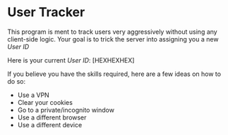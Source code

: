 # User Tracker

This program is ment to track users very aggressively without using any client-side logic. Your goal is to trick the server into assigning you a new _User ID_

Here is your current _User ID_:
[HEXHEXHEX]

If you believe you have the skills required, here are a few ideas on how to do so:

- Use a VPN
- Clear your cookies
- Go to a private/incognito window
- Use a different browser
- Use a different device
